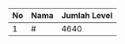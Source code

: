 | No | Nama            | Jumlah Level |
|----|-----------------|--------------|
| 1  | #    |    4640        |
